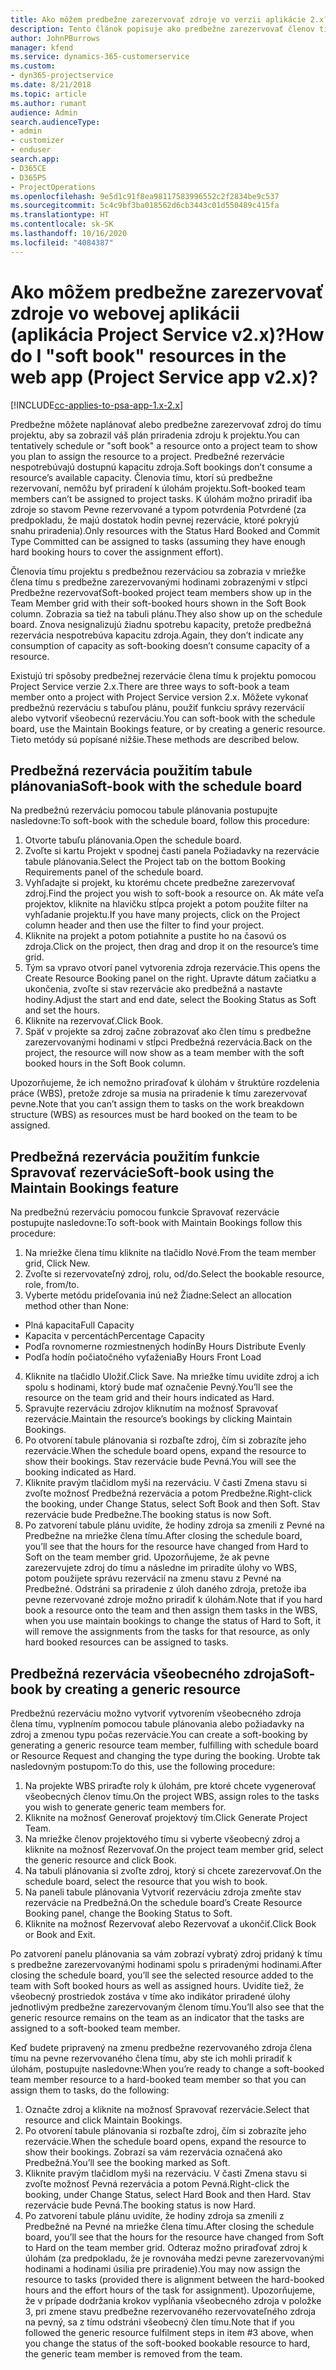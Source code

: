 ```yaml
---
title: Ako môžem predbežne zarezervovať zdroje vo verzii aplikácie 2.x?
description: Tento článok popisuje ako predbežne zarezervovať členov tímu projektu pomocou Project Service.
author: JohnPBurrows
manager: kfend
ms.service: dynamics-365-customerservice
ms.custom:
- dyn365-projectservice
ms.date: 8/21/2018
ms.topic: article
ms.author: rumant
audience: Admin
search.audienceType:
- admin
- customizer
- enduser
search.app:
- D365CE
- D365PS
- ProjectOperations
ms.openlocfilehash: 9e5d1c91f8ea98117583996552c2f2834be9c537
ms.sourcegitcommit: 5c4c9bf3ba018562d6cb3443c01d550489c415fa
ms.translationtype: HT
ms.contentlocale: sk-SK
ms.lasthandoff: 10/16/2020
ms.locfileid: "4084387"
---
```

# <a name="how-do-i-soft-book-resources-in-the-web-app-project-service-app-v2x"></a><span data-ttu-id="4e121-103">Ako môžem predbežne zarezervovať zdroje vo webovej aplikácii (aplikácia Project Service v2.x)?</span><span class="sxs-lookup"><span data-stu-id="4e121-103">How do I "soft book" resources in the web app (Project Service app v2.x)?</span></span>

[!INCLUDE[cc-applies-to-psa-app-1.x-2.x](../includes/cc-applies-to-psa-app-1x-2x.md)]

<span data-ttu-id="4e121-104">Predbežne môžete naplánovať alebo predbežne zarezervovať zdroj do tímu projektu, aby sa zobrazil váš plán priradenia zdroju k projektu.</span><span class="sxs-lookup"><span data-stu-id="4e121-104">You can tentatively schedule or "soft book" a resource onto a project team to show you plan to assign the resource to a project.</span></span> <span data-ttu-id="4e121-105">Predbežné rezervácie nespotrebúvajú dostupnú kapacitu zdroja.</span><span class="sxs-lookup"><span data-stu-id="4e121-105">Soft bookings don’t consume a resource’s available capacity.</span></span> <span data-ttu-id="4e121-106">Členovia tímu, ktorí sú predbežne rezervovaní, nemôžu byť priradení k úlohám projektu.</span><span class="sxs-lookup"><span data-stu-id="4e121-106">Soft-booked team members can’t be assigned to project tasks.</span></span> <span data-ttu-id="4e121-107">K úlohám možno priradiť iba zdroje so stavom Pevne rezervované a typom potvrdenia Potvrdené (za predpokladu, že majú dostatok hodín pevnej rezervácie, ktoré pokryjú snahu priradenia).</span><span class="sxs-lookup"><span data-stu-id="4e121-107">Only resources with the Status Hard Booked and Commit Type Committed can be assigned to tasks (assuming they have enough hard booking hours to cover the assignment effort).</span></span>

<span data-ttu-id="4e121-108">Členovia tímu projektu s predbežnou rezerváciou sa zobrazia v mriežke člena tímu s predbežne zarezervovanými hodinami zobrazenými v stĺpci Predbežne rezervovať</span><span class="sxs-lookup"><span data-stu-id="4e121-108">Soft-booked project team members show up in the Team Member grid with their soft-booked hours shown in the Soft Book column.</span></span> <span data-ttu-id="4e121-109">Zobrazia sa tiež na tabuli plánu.</span><span class="sxs-lookup"><span data-stu-id="4e121-109">They also show up on the schedule board.</span></span> <span data-ttu-id="4e121-110">Znova nesignalizujú žiadnu spotrebu kapacity, pretože predbežná rezervácia nespotrebúva kapacitu zdroja.</span><span class="sxs-lookup"><span data-stu-id="4e121-110">Again, they don’t indicate any consumption of capacity as soft-booking doesn’t consume capacity of a resource.</span></span>

<span data-ttu-id="4e121-111">Existujú tri spôsoby predbežnej rezervácie člena tímu k projektu pomocou Project Service verzie 2.x.</span><span class="sxs-lookup"><span data-stu-id="4e121-111">There are three ways to soft-book a team member onto a project with Project Service version 2.x.</span></span> <span data-ttu-id="4e121-112">Môžete vykonať predbežnú rezerváciu s tabuľou plánu, použiť funkciu správy rezervácií alebo vytvoriť všeobecnú rezerváciu.</span><span class="sxs-lookup"><span data-stu-id="4e121-112">You can soft-book with the schedule board, use the Maintain Bookings feature, or by creating a generic resource.</span></span> <span data-ttu-id="4e121-113">Tieto metódy sú popísané nižšie.</span><span class="sxs-lookup"><span data-stu-id="4e121-113">These methods are described below.</span></span>

## <a name="soft-book-with-the-schedule-board"></a><span data-ttu-id="4e121-114">Predbežná rezervácia použitím tabule plánovania</span><span class="sxs-lookup"><span data-stu-id="4e121-114">Soft-book with the schedule board</span></span>

<span data-ttu-id="4e121-115">Na predbežnú rezerváciu pomocou tabule plánovania postupujte nasledovne:</span><span class="sxs-lookup"><span data-stu-id="4e121-115">To soft-book with the schedule board, follow this procedure:</span></span> 
1. <span data-ttu-id="4e121-116">Otvorte tabuľu plánovania.</span><span class="sxs-lookup"><span data-stu-id="4e121-116">Open the schedule board.</span></span>
2. <span data-ttu-id="4e121-117">Zvoľte si kartu Projekt v spodnej časti panela Požiadavky na rezervácie tabule plánovania.</span><span class="sxs-lookup"><span data-stu-id="4e121-117">Select the Project tab on the bottom Booking Requirements panel of the schedule board.</span></span>
3. <span data-ttu-id="4e121-118">Vyhľadajte si projekt, ku ktorému chcete predbežne zarezervovať zdroj.</span><span class="sxs-lookup"><span data-stu-id="4e121-118">Find the project you wish to soft-book a resource on.</span></span> <span data-ttu-id="4e121-119">Ak máte veľa projektov, kliknite na hlavičku stĺpca projekt a potom použite filter na vyhľadanie projektu.</span><span class="sxs-lookup"><span data-stu-id="4e121-119">If you have many projects, click on the Project column header and then use the filter to find your project.</span></span>
4. <span data-ttu-id="4e121-120">Kliknite na projekt a potom potiahnite a pustite ho na časovú os zdroja.</span><span class="sxs-lookup"><span data-stu-id="4e121-120">Click on the project, then drag and drop it on the resource’s time grid.</span></span>
5. <span data-ttu-id="4e121-121">Tým sa vpravo otvorí panel vytvorenia zdroja rezervácie.</span><span class="sxs-lookup"><span data-stu-id="4e121-121">This opens the Create Resource Booking panel on the right.</span></span> <span data-ttu-id="4e121-122">Upravte dátum začiatku a ukončenia, zvoľte si stav rezervácie ako predbežná a nastavte hodiny.</span><span class="sxs-lookup"><span data-stu-id="4e121-122">Adjust the start and end date, select the Booking Status as Soft and set the hours.</span></span> 
6. <span data-ttu-id="4e121-123">Kliknite na rezervovať.</span><span class="sxs-lookup"><span data-stu-id="4e121-123">Click Book.</span></span>
7. <span data-ttu-id="4e121-124">Späť v projekte sa zdroj začne zobrazovať ako člen tímu s predbežne zarezervovanými hodinami v stĺpci Predbežná rezervácia.</span><span class="sxs-lookup"><span data-stu-id="4e121-124">Back on the project, the resource will now show as a team member with the soft booked hours in the Soft Book column.</span></span>

<span data-ttu-id="4e121-125">Upozorňujeme, že ich nemožno priraďovať k úlohám v štruktúre rozdelenia práce (WBS), pretože zdroje sa musia na priradenie k tímu zarezervovať pevne.</span><span class="sxs-lookup"><span data-stu-id="4e121-125">Note that you can’t assign them to tasks on the work breakdown structure (WBS) as resources must be hard booked on the team to be assigned.</span></span>

## <a name="soft-book-using-the-maintain-bookings-feature"></a><span data-ttu-id="4e121-126">Predbežná rezervácia použitím funkcie Spravovať rezervácie</span><span class="sxs-lookup"><span data-stu-id="4e121-126">Soft-book using the Maintain Bookings feature</span></span>

<span data-ttu-id="4e121-127">Na predbežnú rezerváciu pomocou funkcie Spravovať rezervácie postupujte nasledovne:</span><span class="sxs-lookup"><span data-stu-id="4e121-127">To soft-book with Maintain Bookings follow this procedure:</span></span>
1. <span data-ttu-id="4e121-128">Na mriežke člena tímu kliknite na tlačidlo Nové.</span><span class="sxs-lookup"><span data-stu-id="4e121-128">From the team member grid, Click New.</span></span>
2. <span data-ttu-id="4e121-129">Zvoľte si rezervovateľný zdroj, rolu, od/do.</span><span class="sxs-lookup"><span data-stu-id="4e121-129">Select the bookable resource, role, from/to.</span></span>
3. <span data-ttu-id="4e121-130">Vyberte metódu prideľovania inú než Žiadne:</span><span class="sxs-lookup"><span data-stu-id="4e121-130">Select an allocation method other than None:</span></span>
- <span data-ttu-id="4e121-131">Plná kapacita</span><span class="sxs-lookup"><span data-stu-id="4e121-131">Full Capacity</span></span>
- <span data-ttu-id="4e121-132">Kapacita v percentách</span><span class="sxs-lookup"><span data-stu-id="4e121-132">Percentage Capacity</span></span>
- <span data-ttu-id="4e121-133">Podľa rovnomerne rozmiestnených hodín</span><span class="sxs-lookup"><span data-stu-id="4e121-133">By Hours Distribute Evenly</span></span>
- <span data-ttu-id="4e121-134">Podľa hodín počiatočného vyťaženia</span><span class="sxs-lookup"><span data-stu-id="4e121-134">By Hours Front Load</span></span>
4. <span data-ttu-id="4e121-135">Kliknite na tlačidlo Uložiť.</span><span class="sxs-lookup"><span data-stu-id="4e121-135">Click Save.</span></span> <span data-ttu-id="4e121-136">Na mriežke tímu uvidíte zdroj a ich spolu s hodinami, ktorý bude mať označenie Pevný.</span><span class="sxs-lookup"><span data-stu-id="4e121-136">You’ll see the resource on the team grid and their hours indicated as Hard.</span></span>
5. <span data-ttu-id="4e121-137">Spravujte rezerváciu zdrojov kliknutím na možnosť Spravovať rezervácie.</span><span class="sxs-lookup"><span data-stu-id="4e121-137">Maintain the resource’s bookings by clicking Maintain Bookings.</span></span>
6. <span data-ttu-id="4e121-138">Po otvorení tabule plánovania si rozbaľte zdroj, čím si zobrazíte jeho rezervácie.</span><span class="sxs-lookup"><span data-stu-id="4e121-138">When the schedule board opens, expand the resource to show their bookings.</span></span> <span data-ttu-id="4e121-139">Stav rezervácie bude Pevná.</span><span class="sxs-lookup"><span data-stu-id="4e121-139">You will see the booking indicated as Hard.</span></span>
7. <span data-ttu-id="4e121-140">Kliknite pravým tlačidlom myši na rezerváciu. V časti Zmena stavu si zvoľte možnosť Predbežná rezervácia a potom Predbežne.</span><span class="sxs-lookup"><span data-stu-id="4e121-140">Right-click the booking, under Change Status, select Soft Book and then Soft.</span></span> <span data-ttu-id="4e121-141">Stav rezervácie bude Predbežne.</span><span class="sxs-lookup"><span data-stu-id="4e121-141">The booking status is now Soft.</span></span>
8. <span data-ttu-id="4e121-142">Po zatvorení tabule plánu uvidíte, že hodiny zdroja sa zmenili z Pevné na Predbežne na mriežke člena tímu.</span><span class="sxs-lookup"><span data-stu-id="4e121-142">After closing the schedule board, you’ll see that the hours for the resource have changed from Hard to Soft on the team member grid.</span></span>
<span data-ttu-id="4e121-143">Upozorňujeme, že ak pevne zarezervujete zdroj do tímu a následne im priradíte úlohy vo WBS, potom použijete správu rezervácií na zmenu stavu z Pevné na Predbežné. Odstráni sa priradenie z úloh daného zdroja, pretože iba pevne rezervované zdroje možno priradiť k úlohám.</span><span class="sxs-lookup"><span data-stu-id="4e121-143">Note that if you hard book a resource onto the team and then assign them tasks in the WBS, when you use maintain bookings to change the status of Hard to Soft, it will remove the assignments from the tasks for that resource, as only hard booked resources can be assigned to tasks.</span></span>

## <a name="soft-book-by-creating-a-generic-resource"></a><span data-ttu-id="4e121-144">Predbežná rezervácia všeobecného zdroja</span><span class="sxs-lookup"><span data-stu-id="4e121-144">Soft-book by creating a generic resource</span></span>

<span data-ttu-id="4e121-145">Predbežnú rezerváciu možno vytvoriť vytvorením všeobecného zdroja člena tímu, vyplnením pomocou tabule plánovania alebo požiadavky na zdroj a zmenou typu počas rezervácie.</span><span class="sxs-lookup"><span data-stu-id="4e121-145">You can create a soft-booking by generating a generic resource team member, fulfilling with schedule board or Resource Request and changing the type during the booking.</span></span>
<span data-ttu-id="4e121-146">Urobte tak nasledovným postupom:</span><span class="sxs-lookup"><span data-stu-id="4e121-146">To do this, use the following procedure:</span></span>

1. <span data-ttu-id="4e121-147">Na projekte WBS priraďte roly k úlohám, pre ktoré chcete vygenerovať všeobecných členov tímu.</span><span class="sxs-lookup"><span data-stu-id="4e121-147">On the project WBS, assign roles to the tasks you wish to generate generic team members for.</span></span>
2. <span data-ttu-id="4e121-148">Kliknite na možnosť Generovať projektový tím.</span><span class="sxs-lookup"><span data-stu-id="4e121-148">Click Generate Project Team.</span></span>
3. <span data-ttu-id="4e121-149">Na mriežke členov projektového tímu si vyberte všeobecný zdroj a kliknite na možnosť Rezervovať.</span><span class="sxs-lookup"><span data-stu-id="4e121-149">On the project team member grid, select the generic resource and click Book.</span></span>
4. <span data-ttu-id="4e121-150">Na tabuli plánovania si zvoľte zdroj, ktorý si chcete zarezervovať.</span><span class="sxs-lookup"><span data-stu-id="4e121-150">On the schedule board, select the resource that you wish to book.</span></span>
5. <span data-ttu-id="4e121-151">Na paneli tabule plánovania Vytvoriť rezerváciu zdroja zmeňte stav rezervácie na Predbežná.</span><span class="sxs-lookup"><span data-stu-id="4e121-151">On the schedule board’s Create Resource Booking panel, change the Booking Status to Soft.</span></span>
6. <span data-ttu-id="4e121-152">Kliknite na možnosť Rezervovať alebo Rezervovať a ukončiť.</span><span class="sxs-lookup"><span data-stu-id="4e121-152">Click Book or Book and Exit.</span></span>

<span data-ttu-id="4e121-153">Po zatvorení panelu plánovania sa vám zobrazí vybratý zdroj pridaný k tímu s predbežne zarezervovanými hodinami spolu s priradenými hodinami.</span><span class="sxs-lookup"><span data-stu-id="4e121-153">After closing the schedule board, you’ll see the selected resource added to the team with Soft booked hours as well as assigned hours.</span></span> <span data-ttu-id="4e121-154">Uvidíte tiež, že všeobecný prostriedok zostáva v tíme ako indikátor priradené úlohy jednotlivým predbežne zarezervovaným členom tímu.</span><span class="sxs-lookup"><span data-stu-id="4e121-154">You’ll also see that the generic resource remains on the team as an indicator that the tasks are assigned to a soft-booked team member.</span></span>

<span data-ttu-id="4e121-155">Keď budete pripravený na zmenu predbežne rezervovaného zdroja člena tímu na pevne rezervovaného člena tímu, aby ste ich mohli priradiť k úlohám, postupujte nasledovne:</span><span class="sxs-lookup"><span data-stu-id="4e121-155">When you’re ready to change a soft-booked team member resource to a hard-booked team member so that you can assign them to tasks, do the following:</span></span>

1. <span data-ttu-id="4e121-156">Označte zdroj a kliknite na možnosť Spravovať rezervácie.</span><span class="sxs-lookup"><span data-stu-id="4e121-156">Select that resource and click Maintain Bookings.</span></span>
2. <span data-ttu-id="4e121-157">Po otvorení tabule plánovania si rozbaľte zdroj, čím si zobrazíte jeho rezervácie.</span><span class="sxs-lookup"><span data-stu-id="4e121-157">When the schedule board opens, expand the resource to show their bookings.</span></span> <span data-ttu-id="4e121-158">Zobrazí sa vám rezervácia označená ako Predbežná.</span><span class="sxs-lookup"><span data-stu-id="4e121-158">You’ll see the booking marked as Soft.</span></span>
3. <span data-ttu-id="4e121-159">Kliknite pravým tlačidlom myši na rezerváciu. V časti Zmena stavu si zvoľte možnosť Pevná rezervácia a potom Pevná.</span><span class="sxs-lookup"><span data-stu-id="4e121-159">Right-click the booking, under Change Status, select Hard Book and then Hard.</span></span> <span data-ttu-id="4e121-160">Stav rezervácie bude Pevná.</span><span class="sxs-lookup"><span data-stu-id="4e121-160">The booking status is now Hard.</span></span>
4. <span data-ttu-id="4e121-161">Po zatvorení tabule plánu uvidíte, že hodiny zdroja sa zmenili z Predbežné na Pevné na mriežke člena tímu.</span><span class="sxs-lookup"><span data-stu-id="4e121-161">After closing the schedule board, you’ll see that the hours for the resource have changed from Soft to Hard on the team member grid.</span></span> <span data-ttu-id="4e121-162">Odteraz možno priraďovať zdroj k úlohám (za predpokladu, že je rovnováha medzi pevne zarezervovanými hodinami a hodinami úsilia pre priradenie).</span><span class="sxs-lookup"><span data-stu-id="4e121-162">You may now assign the resource to tasks (provided there is alignment between the hard-booked hours and the effort hours of the task for assignment).</span></span> <span data-ttu-id="4e121-163">Upozorňujeme, že v prípade dodržania krokov vypĺňania všeobecného zdroja v položke 3, pri zmene stavu predbežne rezervovaného rezervovateľného zdroja na pevný, sa z tímu odstráni všeobecný člen tímu.</span><span class="sxs-lookup"><span data-stu-id="4e121-163">Note that if you followed the generic resource fulfilment steps in item #3 above, when you change the status of the soft-booked bookable resource to hard, the generic team member is removed from the team.</span></span>
